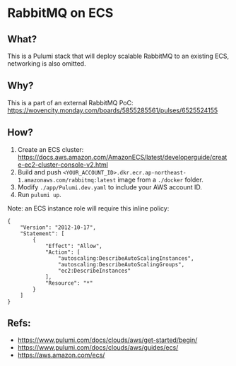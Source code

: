 # RabbitMQ on ECS

## What?

This is a Pulumi stack that will deploy scalable RabbitMQ to an existing ECS, networking is also omitted.

## Why?

This is a part of an external RabbitMQ PoC: https://wovencity.monday.com/boards/5855285561/pulses/6525524155

## How?

1. Create an ECS cluster: https://docs.aws.amazon.com/AmazonECS/latest/developerguide/create-ec2-cluster-console-v2.html
2. Build and push `<YOUR_ACCOUNT_ID>.dkr.ecr.ap-northeast-1.amazonaws.com/rabbitmq:latest` image from a `./docker` folder.
3. Modify `./app/Pulumi.dev.yaml` to include your AWS account ID.
4. Run `pulumi up`.

Note: an ECS instance role will require this inline policy:
```
{
	"Version": "2012-10-17",
	"Statement": [
		{
			"Effect": "Allow",
			"Action": [
				"autoscaling:DescribeAutoScalingInstances",
				"autoscaling:DescribeAutoScalingGroups",
				"ec2:DescribeInstances"
			],
			"Resource": "*"
		}
	]
}
```

## Refs:
- https://www.pulumi.com/docs/clouds/aws/get-started/begin/
- https://www.pulumi.com/docs/clouds/aws/guides/ecs/
- https://aws.amazon.com/ecs/

